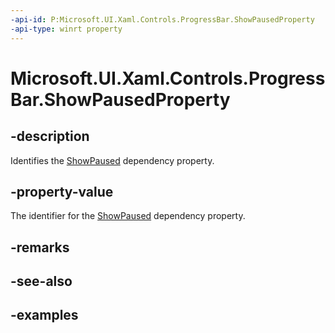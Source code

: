 ```yaml
---
-api-id: P:Microsoft.UI.Xaml.Controls.ProgressBar.ShowPausedProperty
-api-type: winrt property
---
```


# Microsoft.UI.Xaml.Controls.ProgressBar.ShowPausedProperty

<!--
public static Windows.UI.Xaml.DependencyProperty ShowPausedProperty { get; }
-->

## -description

Identifies the [ShowPaused](progressbar_showpaused.md) dependency property.

## -property-value

The identifier for the [ShowPaused](progressbar_showpaused.md) dependency property.

## -remarks

## -see-also

## -examples


